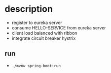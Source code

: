 # description
* register to eureka server
* consume HELLO-SERVICE from eureka server
* client load balanced with ribbon
* integrate circuit breaker hystrix

## run
* `./mvnw spring-boot:run`

